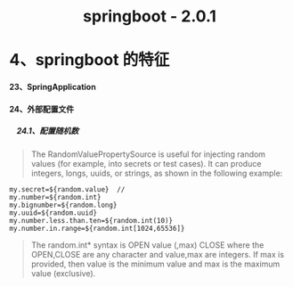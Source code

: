 # <p align = "center">springboot - 2.0.1</p> #
# 4、springboot 的特征 #
#### 23、SpringApplication ####
#### 24、外部配置文件 ####
##### &nbsp;&nbsp;&nbsp;&nbsp;24.1、配置随机数 #####


> The RandomValuePropertySource is useful for injecting random values (for example, into secrets or test cases). It can produce integers, longs, uuids, or strings, as shown in the following example:

	my.secret=${random.value}  //
	my.number=${random.int}
	my.bignumber=${random.long}
	my.uuid=${random.uuid}
	my.number.less.than.ten=${random.int(10)}
	my.number.in.range=${random.int[1024,65536]}
>The random.int* syntax is OPEN value (,max) CLOSE where the OPEN,CLOSE are any character and value,max are integers. If max is provided, then value is the minimum value and max is the maximum value (exclusive).